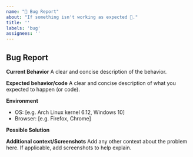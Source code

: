 ```yaml
---
name: "🐛 Bug Report"
about: "If something isn't working as expected 🐛."
title: ''
labels: 'bug'
assignees: ''
---
```


## Bug Report

**Current Behavior**
A clear and concise description of the behavior.

**Expected behavior/code**
A clear and concise description of what you expected to happen (or code).

**Environment**

- OS: [e.g. Arch Linux kernel 6.12, Windows 10]
- Browser: [e.g. Firefox, Chrome]

**Possible Solution**

<!--- Only if you have suggestions on a fix for the bug -->

**Additional context/Screenshots**
Add any other context about the problem here. If applicable, add screenshots to help explain.
